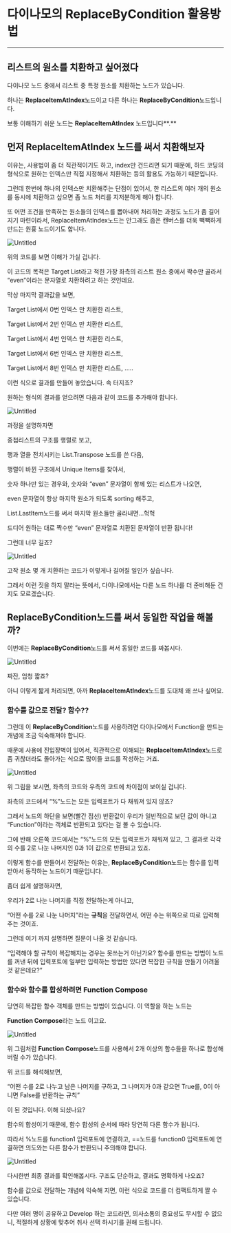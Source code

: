 # 다이나모의 ReplaceByCondition 활용방법

---

## 리스트의 원소를 치환하고 싶어졌다

다이나모 노드 중에서 리스트 중 특정 원소를 치환하는 노드가 있습니다.

하나는 **ReplaceItemAtIndex**노드이고 다른 하나는 **ReplaceByCondition**노드입니다.

보통 이해하기 쉬운 노드는 **ReplaceItemAtIndex** 노드입니다**.**

## 먼저 ReplaceItemAtIndex 노드를 써서 치환해보자

이유는, 사용법이 좀 더 직관적이기도 하고, index만 건드리면 되기 때문에, 하드 코딩의 형식으로 원하는 인덱스만 직접 지정해서 치환하는 등의 활용도 가능하기 때문입니다.

그런데 한번에 하나의 인덱스만 치환해주는 단점이 있어서, 한 리스트의 여러 개의 원소를 동시에 치환하고 싶으면 좀 노드 처리를 지저분하게 해야 합니다.

또 어떤 조건을 만족하는 원소들의 인덱스를 뽑아내어 처리하는 과정도 노드가 좀 길어지기 마련이라서, ReplaceItemAtIndex노드는 안그래도 좁은 캔버스를 더욱 빽빽하게 만드는 원흉 노드이기도 합니다.

![Untitled](%E1%84%83%E1%85%A1%E1%84%8B%E1%85%B5%E1%84%82%E1%85%A1%E1%84%86%E1%85%A9%E1%84%8B%E1%85%B4%20ReplaceByCondition%20%E1%84%92%E1%85%AA%E1%86%AF%E1%84%8B%E1%85%AD%E1%86%BC%E1%84%87%E1%85%A1%E1%86%BC%E1%84%87%E1%85%A5%E1%86%B8%2086ae37b557d84eb3a35a0fb8be88043b/Untitled.png)

위의 코드를 보면 이해가 가실 겁니다.

이 코드의 목적은 Target List라고 적힌 가장 좌측의 리스트 원소 중에서 짝수만 골라서 “even”이라는 문자열로 치환하려고 하는 것인데요.

막상 마지막 결과값을 보면,

Target List에서 0번 인덱스 만 치환한 리스트, 

Target List에서 2번 인덱스 만 치환한 리스트, 

Target List에서 4번 인덱스 만 치환한 리스트, 

Target List에서 6번 인덱스 만 치환한 리스트, 

Target List에서 8번 인덱스 만 치환한 리스트, …..

이런 식으로 결과를 만들어 놓았습니다. 속 터지죠?

원하는 형식의 결과를 얻으려면 다음과 같이 코드를 추가해야 합니다.

![Untitled](%E1%84%83%E1%85%A1%E1%84%8B%E1%85%B5%E1%84%82%E1%85%A1%E1%84%86%E1%85%A9%E1%84%8B%E1%85%B4%20ReplaceByCondition%20%E1%84%92%E1%85%AA%E1%86%AF%E1%84%8B%E1%85%AD%E1%86%BC%E1%84%87%E1%85%A1%E1%86%BC%E1%84%87%E1%85%A5%E1%86%B8%2086ae37b557d84eb3a35a0fb8be88043b/Untitled%201.png)

과정을 설명하자면 

중첩리스트의 구조를 행렬로 보고,

행과 열을 전치시키는 List.Transpose 노드를 쓴 다음,

행렬이 바뀐 구조에서 Unique Items를 찾아서,

숫자 하나만 있는 경우와, 숫자와 “even”  문자열이 함께 있는 리스트가 나오면,

even 문자열이 항상 마지막 원소가 되도록 sorting 해주고,

List.LastItem노드를 써서 마지막 원소들만 골라내면…헉헉

드디어 원하는 대로 짝수만 “even” 문자열로 치환된 문자열이 반환 됩니다!

그런데 너무 길죠?

![Untitled](%E1%84%83%E1%85%A1%E1%84%8B%E1%85%B5%E1%84%82%E1%85%A1%E1%84%86%E1%85%A9%E1%84%8B%E1%85%B4%20ReplaceByCondition%20%E1%84%92%E1%85%AA%E1%86%AF%E1%84%8B%E1%85%AD%E1%86%BC%E1%84%87%E1%85%A1%E1%86%BC%E1%84%87%E1%85%A5%E1%86%B8%2086ae37b557d84eb3a35a0fb8be88043b/Untitled%202.png)

고작 원소 몇 개 치환하는 코드가 이렇게나 길어질 일인가 싶습니다.

그래서 이런 짓을 하지 말라는 뜻에서, 다이나모에서는 다른 노드 하나를 더 준비해둔 건지도 모르겠습니다.

## **ReplaceByCondition노드를 써서 동일한 작업을 해볼까?**

이번에는 **ReplaceByCondition**노드를 써서 동일한 코드를 짜봅시다.

![Untitled](%E1%84%83%E1%85%A1%E1%84%8B%E1%85%B5%E1%84%82%E1%85%A1%E1%84%86%E1%85%A9%E1%84%8B%E1%85%B4%20ReplaceByCondition%20%E1%84%92%E1%85%AA%E1%86%AF%E1%84%8B%E1%85%AD%E1%86%BC%E1%84%87%E1%85%A1%E1%86%BC%E1%84%87%E1%85%A5%E1%86%B8%2086ae37b557d84eb3a35a0fb8be88043b/Untitled%203.png)

짜잔, 엄청 짧죠?

아니 이렇게 짧게 처리되면, 아까 **ReplaceItemAtIndex**노드를 도대체 왜 쓰나 싶어요.

### 함수를 값으로 전달? 함수??

그런데 이 **ReplaceByCondition**노드를 사용하려면 다이나모에서 Function을 만드는 개념에 조금 익숙해져야 합니다.

때문에 사용에 진입장벽이 있어서, 직관적으로 이해되는 **ReplaceItemAtIndex**노드로 좀 귀찮더라도 돌아가는 식으로 많이들 코드를 작성하는 거죠.

![Untitled](%E1%84%83%E1%85%A1%E1%84%8B%E1%85%B5%E1%84%82%E1%85%A1%E1%84%86%E1%85%A9%E1%84%8B%E1%85%B4%20ReplaceByCondition%20%E1%84%92%E1%85%AA%E1%86%AF%E1%84%8B%E1%85%AD%E1%86%BC%E1%84%87%E1%85%A1%E1%86%BC%E1%84%87%E1%85%A5%E1%86%B8%2086ae37b557d84eb3a35a0fb8be88043b/Untitled%204.png)

위 그림을 보시면, 좌측의 코드와 우측의 코드에 차이점이 보이실 겁니다.

좌측의 코드에서 “%”노드는 모든 입력포트가 다 채워져 있지 않죠?

그래서 노드의 하단을 보면(빨간 점선) 반환값이 우리가 일반적으로 보던 값이 아니고 “Function”이라는 객체로 반환되고 있다는 걸 볼 수 있습니다.

그에 반해 오른쪽 코드에서는 “%”노드의 모든 입력포트가 채워져 있고, 그 결과로 각각의 수를 2로 나눈 나머지인 0과 1이 값으로 반환되고 있죠.

이렇게 함수를 만들어서 전달하는 이유는, **ReplaceByCondition**노드는 함수를 입력받아서 동작하는 노드이기 때문입니다.

좀더 쉽게 설명하자면,

우리가 2로 나눈 나머지를 직접 전달하는게 아니고,

“어떤 수를 2로 나눈 나머지”라는 **규칙**을 전달하면서, 어떤 수는 위쪽으로 따로 입력해 주는 것이죠.

그런데 여기 까지 설명하면 질문이 나올 것 같습니다.

“입력해야 할 규칙이 복잡해지는 경우는 못쓰는거 아닌가요? 함수를 만드는 방법이 노드를 꺼낸 뒤에 입력포트에 일부만 입력하는 방법만 있다면 복잡한 규칙을 만들기 어려울 것 같은데요?”

### 함수와 함수를 합성하려면 **Function Compose**

당연히 복잡한 함수 객체를 만드는 방법이 있습니다. 이 역할을 하는 노드는

**Function Compose**라는 노드 이고요.

![Untitled](%E1%84%83%E1%85%A1%E1%84%8B%E1%85%B5%E1%84%82%E1%85%A1%E1%84%86%E1%85%A9%E1%84%8B%E1%85%B4%20ReplaceByCondition%20%E1%84%92%E1%85%AA%E1%86%AF%E1%84%8B%E1%85%AD%E1%86%BC%E1%84%87%E1%85%A1%E1%86%BC%E1%84%87%E1%85%A5%E1%86%B8%2086ae37b557d84eb3a35a0fb8be88043b/Untitled%205.png)

위 그림처럼 **Function Compose**노드를 사용해서 2개 이상의 함수들을 하나로 합성해 버릴 수가 있습니다.

위 코드를 해석해보면,

“어떤 수를 2로 나누고 남은 나머지를 구하고, 그 나머지가 0과 같으면 True를, 0이 아니면 False를 반환하는 규칙”

이 된 것입니다. 이해 되셨나요?

함수의 합성이기 때문에, 함수 합성의 순서에 따라 당연히 다른 함수가 됩니다.

따라서 %노드를 function1 입력포트에 연결하고, ==노드를 function0 입력포트에 연결하면 의도와는 다른 함수가 반환되니 주의해야 합니다.

![Untitled](%E1%84%83%E1%85%A1%E1%84%8B%E1%85%B5%E1%84%82%E1%85%A1%E1%84%86%E1%85%A9%E1%84%8B%E1%85%B4%20ReplaceByCondition%20%E1%84%92%E1%85%AA%E1%86%AF%E1%84%8B%E1%85%AD%E1%86%BC%E1%84%87%E1%85%A1%E1%86%BC%E1%84%87%E1%85%A5%E1%86%B8%2086ae37b557d84eb3a35a0fb8be88043b/Untitled%206.png)

다시한번 최종 결과를 확인해봅시다. 구조도 단순하고, 결과도 명확하게 나오죠?

함수를 값으로 전달하는 개념에 익숙해 지면, 이런 식으로 코드를 더 컴팩트하게 짤 수 있습니다.

다만 여러 명이 공유하고 Develop 하는 코드라면, 의사소통의 중요성도 무시할 수 없으니, 적절하게 상황에 맞추어 취사 선택 하시기를 권해 드립니다.